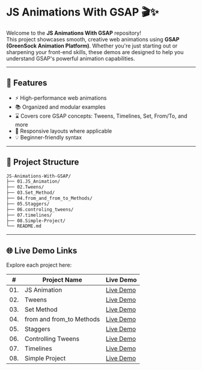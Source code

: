 # JS Animations With GSAP 🎬✨

Welcome to the **JS Animations With GSAP** repository!  
This project showcases smooth, creative web animations using **GSAP (GreenSock Animation Platform)**. Whether you're just starting out or sharpening your front-end skills, these demos are designed to help you understand GSAP's powerful animation capabilities.

---

## 🚀 Features

- ⚡ High-performance web animations
- 📚 Organized and modular examples
- ⌛ Covers core GSAP concepts: Tweens, Timelines, Set, From/To, and more
- 📱 Responsive layouts where applicable
- 💡 Beginner-friendly syntax

---

## 📁 Project Structure

```bash
JS-Animations-With-GSAP/
├── 01.JS_Animation/
├── 02.Tweens/
├── 03.Set_Method/
├── 04.from_and_from_to_Methods/
├── 05.Staggers/
├── 06.controling_tweens/
├── 07.timelines/
├── 08.Simple-Project/
└── README.md
```

---

## 🌐 Live Demo Links

Explore each project here:

| #   | Project Name                 | Live Demo                                                                 |
| --- | ---------------------------- | ------------------------------------------------------------------------- |
| 01. | JS Animation                 | [Live Demo](https://abdul-sami-abbasi.github.io/JS-Animations-With-GSAP/01.JS_Animation)           |
| 02. | Tweens                       | [Live Demo](https://abdul-sami-abbasi.github.io/JS-Animations-With-GSAP/02.Tweens)                  |
| 03. | Set Method                   | [Live Demo](https://abdul-sami-abbasi.github.io/JS-Animations-With-GSAP/03.Set_Method)              |
| 04. | from and from_to Methods     | [Live Demo](https://abdul-sami-abbasi.github.io/JS-Animations-With-GSAP/04.from_and_from_to_Methods)|
| 05. | Staggers                     | [Live Demo](https://abdul-sami-abbasi.github.io/JS-Animations-With-GSAP/05.Staggers)                |
| 06. | Controlling Tweens           | [Live Demo](https://abdul-sami-abbasi.github.io/JS-Animations-With-GSAP/06.controling_tweens)       |
| 07. | Timelines                    | [Live Demo](https://abdul-sami-abbasi.github.io/JS-Animations-With-GSAP/07.timelines)               |
| 08. | Simple Project               | [Live Demo](https://abdul-sami-abbasi.github.io/JS-Animations-With-GSAP/08.Simple-Project)          |
